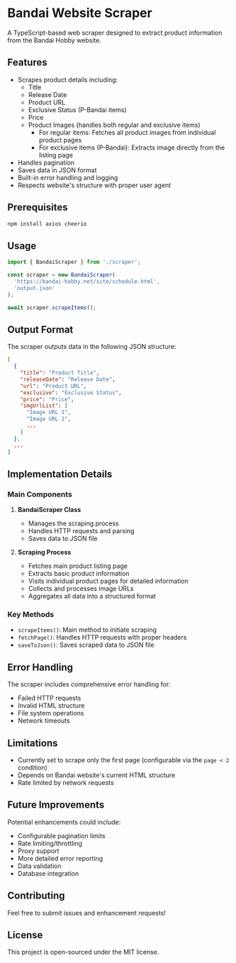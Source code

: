 # Bandai Website Scraper

A TypeScript-based web scraper designed to extract product information from the Bandai Hobby website.

## Features

- Scrapes product details including:
  - Title
  - Release Date
  - Product URL
  - Exclusive Status (P-Bandai items)
  - Price
  - Product Images (handles both regular and exclusive items)
    - For regular items: Fetches all product images from individual product pages
    - For exclusive items (P-Bandai): Extracts image directly from the listing page
- Handles pagination
- Saves data in JSON format
- Built-in error handling and logging
- Respects website's structure with proper user agent

## Prerequisites

```bash
npm install axios cheerio
```

## Usage

```typescript
import { BandaiScraper } from './scraper';

const scraper = new BandaiScraper(
  'https://bandai-hobby.net/site/schedule.html',
  'output.json'
);

await scraper.scrapeItems();
```

## Output Format

The scraper outputs data in the following JSON structure:

```json
[
  {
    "title": "Product Title",
    "releaseDate": "Release Date",
    "url": "Product URL",
    "exclusive": "Exclusive Status",
    "price": "Price",
    "imgUrlList": [
      "Image URL 1",
      "Image URL 2",
      ...
    ]
  },
  ...
]
```

## Implementation Details

### Main Components

1. **BandaiScraper Class**
   - Manages the scraping process
   - Handles HTTP requests and parsing
   - Saves data to JSON file

2. **Scraping Process**
   - Fetches main product listing page
   - Extracts basic product information
   - Visits individual product pages for detailed information
   - Collects and processes image URLs
   - Aggregates all data into a structured format

### Key Methods

- `scrapeItems()`: Main method to initiate scraping
- `fetchPage()`: Handles HTTP requests with proper headers
- `saveToJson()`: Saves scraped data to JSON file

## Error Handling

The scraper includes comprehensive error handling for:
- Failed HTTP requests
- Invalid HTML structure
- File system operations
- Network timeouts

## Limitations

- Currently set to scrape only the first page (configurable via the `page < 2` condition)
- Depends on Bandai website's current HTML structure
- Rate limited by network requests

## Future Improvements

Potential enhancements could include:
- Configurable pagination limits
- Rate limiting/throttling
- Proxy support
- More detailed error reporting
- Data validation
- Database integration

## Contributing

Feel free to submit issues and enhancement requests!

## License

This project is open-sourced under the MIT license.